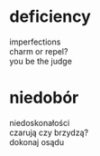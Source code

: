 # deficiency

imperfections  
charm or repel?  
you be the judge  

# niedobór

niedoskonałości  
czarują czy brzydzą?  
dokonaj osądu  